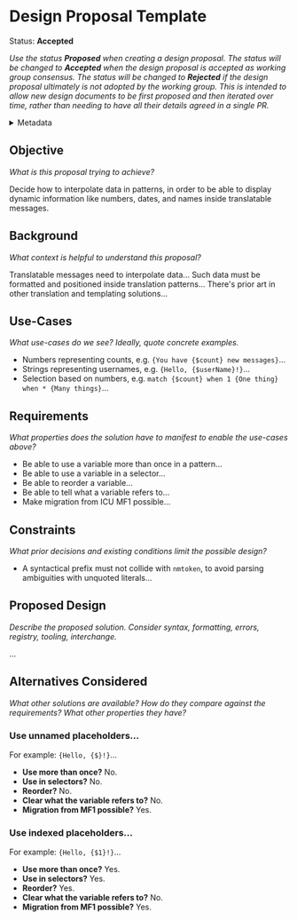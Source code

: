 # Design Proposal Template

Status: **Accepted**

_Use the status **Proposed** when creating a design proposal._
_The status will be changed to **Accepted** when the design proposal is accepted as working group consensus._
_The status will be changed to **Rejected** if the design proposal ultimately is not adopted by the working group._
_This is intended to allow new design documents to be first proposed and then iterated over time,_
_rather than needing to have all their details agreed in a single PR._

<details>
	<summary>Metadata</summary>
	<dl>
		<dt>Contributors</dt>
		<dd>@username</dd>
		<dt>First proposed</dt>
		<dd>1970-01-01</dd>
		<dt>Pull Request</dt>
		<dd>#000</dd>
	</dl>
</details>

## Objective

_What is this proposal trying to achieve?_

Decide how to interpolate data in patterns, in order to be able to display dynamic information like numbers, dates, and names inside translatable messages.

## Background

_What context is helpful to understand this proposal?_

Translatable messages need to interpolate data...
Such data must be formatted and positioned inside translation patterns...
There's prior art in other translation and templating solutions...

## Use-Cases

_What use-cases do we see? Ideally, quote concrete examples._

- Numbers representing counts, e.g. `{You have {$count} new messages}`...
- Strings representing usernames, e.g. `{Hello, {$userName}!}`...
- Selection based on numbers, e.g. `match {$count} when 1 {One thing} when * {Many things}`...

## Requirements

_What properties does the solution have to manifest to enable the use-cases above?_

- Be able to use a variable more than once in a pattern...
- Be able to use a variable in a selector...
- Be able to reorder a variable...
- Be able to tell what a variable refers to...
- Make migration from ICU MF1 possible...

## Constraints

_What prior decisions and existing conditions limit the possible design?_

- A syntactical prefix must not collide with `nmtoken`, to avoid parsing ambiguities with unquoted literals...

## Proposed Design

_Describe the proposed solution. Consider syntax, formatting, errors, registry, tooling, interchange._

...

## Alternatives Considered

_What other solutions are available?_
_How do they compare against the requirements?_
_What other properties they have?_

### Use unnamed placeholders...

For example: `{Hello, {$}!}`...

- **Use more than once?** No.
- **Use in selectors?** No.
- **Reorder?** No.
- **Clear what the variable refers to?** No.
- **Migration from MF1 possible?** Yes.

### Use indexed placeholders...

For example: `{Hello, {$1}!}`...

- **Use more than once?** Yes.
- **Use in selectors?** Yes.
- **Reorder?** Yes.
- **Clear what the variable refers to?** No.
- **Migration from MF1 possible?** Yes.
